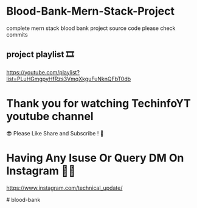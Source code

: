# Blood-Bank-Mern-Stack-Project
complete mern stack blood bank project source code please check commits

## project playlist 🎞
https://youtube.com/playlist?list=PLuHGmgpyHfRzs3VmqXkguFuNknQFbT0db

# Thank you for watching TechinfoYT youtube channel
😎 Please Like Share and Subscribe ! 🙏

# Having Any Isuse Or Query DM On Instagram 🤷‍♀️
https://www.instagram.com/technical_update/



#   b l o o d - b a n k  
 